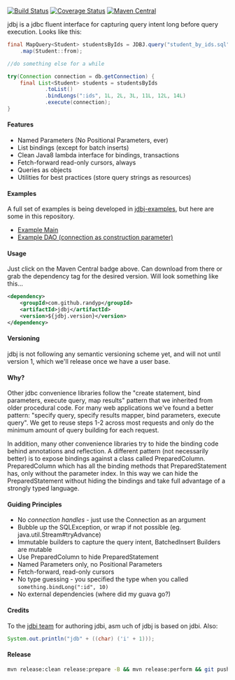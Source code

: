 [![Build Status](https://travis-ci.org/randyp/jdbj.svg?branch=master)](https://travis-ci.org/randyp/jdbj)
[![Coverage Status](https://coveralls.io/repos/randyp/jdbj/badge.svg?branch=master&service=github)](https://coveralls.io/github/randyp/jdbj?branch=master)
[![Maven Central](https://maven-badges.herokuapp.com/maven-central/com.github.randyp/jdbj/badge.svg)](https://maven-badges.herokuapp.com/maven-central/com.github.randyp/jdbj/)

jdbj is a jdbc fluent interface for capturing query intent long before query execution. Looks like this:
``` java
final MapQuery<Student> studentsByIds = JDBJ.query("student_by_ids.sql")
    .map(Student::from);

//do something else for a while

try(Connection connection = db.getConnection) {
    final List<Student> students = studentsByIds
            .toList()
            .bindLongs(":ids", 1L, 2L, 3L, 11L, 12L, 14L)
            .execute(connection);
}
```

#### Features
* Named Parameters (No Positional Parameters, ever)
* List bindings (except for batch inserts)
* Clean Java8 lambda interface for bindings, transactions
* Fetch-forward read-only cursors, always
* Queries as objects
* Utilities for best practices (store query strings as resources)

#### Examples
A full set of examples is being developed in [jdbj-examples](https://github.com/randyp/jdbj-examples), but here are some in this repository.

* [Example Main](src/test/java/com/github/randyp/jdbj/example/InformationSchemaMain.java)
* [Example DAO (connection as construction parameter)](src/test/java/com/github/randyp/jdbj/example/StudentDAO.java)

#### Usage
Just click on the Maven Central badge above. Can download from there or grab the dependency tag for the desired version. Will look something like this...

``` xml
<dependency>
    <groupId>com.github.randyp</groupId>
    <artifactId>jdbj</artifactId>
    <version>${jdbj.version}</version>
</dependency>
```

#### Versioning
jdbj is not following any semantic versioning scheme yet, and will not until version 1, which we'll release once we have a user base.

#### Why?
Other jdbc convenience libraries follow the "create statement, bind parameters, execute query, map results" pattern that we inherited from older procedural code. For many web applications we've found a better pattern: "specify query, specify results mapper, bind parameters, execute query". We get to reuse steps 1-2 across most requests and only do the minimum amount of query building for each request.

In addition, many other convenience libraries try to hide the binding code behind annotations and reflection. A different pattern (not necessarily better) is to expose bindings against a class called PreparedColumn. PreparedColumn which has all the binding methods that PreparedStatement has, only without the parameter index. In this way we can hide the PreparedStatement without hiding the bindings and take full advantage of a strongly typed language.

#### Guiding Principles
* No *connection handles* - just use the Connection as an argument
* Bubble up the SQLException, or wrap if not possible (eg. java.util.Stream#tryAdvance)
* Immutable builders to capture the query intent, BatchedInsert Builders are mutable
* Use PreparedColumn to hide PreparedStatement
* Named Parameters only, no Positional Parameters
* Fetch-forward, read-only cursors
* No type guessing - you specified the type when you called `something.bindLong(":id", 10)`
* No external dependencies (where did my guava go?)

#### Credits
To the [jdbi team](http://jdbi.org/) for authoring jdbi, asm uch of jdbj is based on jdbi. Also:
``` java
System.out.println("jdb" + ((char) ('i' + 1)));
```

#### Release
``` sh
mvn release:clean release:prepare -B && mvn release:perform && git push
```
